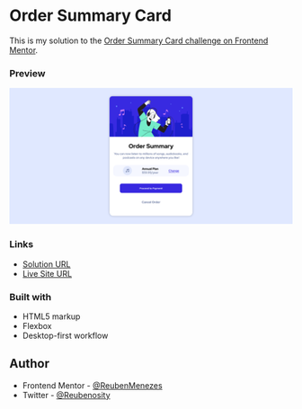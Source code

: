 #  Order Summary Card 

This is my solution to the [Order Summary Card challenge on Frontend Mentor](https://www.frontendmentor.io/challenges/order-summary-component-QlPmajDUj). 

### Preview

![](assets/preview.png)

### Links

- [Solution URL](https://www.frontendmentor.io/solutions/order-summary-card-yUyi5txC8)
- [Live Site URL](https://myordersummarycard.netlify.app)

### Built with

- HTML5 markup
- Flexbox
- Desktop-first workflow

## Author

- Frontend Mentor - [@ReubenMenezes](https://www.frontendmentor.io/profile/ReubenMenezes)
- Twitter - [@Reubenosity](https://twitter.com/Reubenosity)


